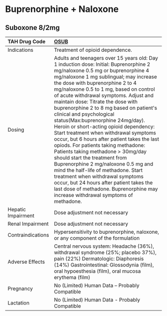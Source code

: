 # Buprenorphine + Naloxone

## Suboxone 8/2mg

| TAH Drug Code      | [OSUB](https://www.tahsda.org.tw/drugs/hissearch.php?drug_code=OSUB)                                                                                                                                                                                                                                                                                                                                                                                                                                                                                                                                                                                                                                                                                                                                                                                                                                                                         |
|:-------------------|:---------------------------------------------------------------------------------------------------------------------------------------------------------------------------------------------------------------------------------------------------------------------------------------------------------------------------------------------------------------------------------------------------------------------------------------------------------------------------------------------------------------------------------------------------------------------------------------------------------------------------------------------------------------------------------------------------------------------------------------------------------------------------------------------------------------------------------------------------------------------------------------------------------------------------------------------|
| Indications        | Treatment of opioid dependence.                                                                                                                                                                                                                                                                                                                                                                                                                                                                                                                                                                                                                                                                                                                                                                                                                                                                                                              |
| Dosing             | Adults and teenagers over 15 years old: Day 1 induction dose: Initial: Buprenorphine 2 mg/naloxone 0.5 mg or buprenorphine 4 mg/naloxone 1 mg sublingual; may increase the dose with buprenorphine 2 to 4 mg/naloxone 0.5 to 1 mg, based on control of acute withdrawal symptoms. Adjust and maintain dose: Titrate the dose with buprenorphine 2 to 8 mg based on patient's clinical and psychological status(Max:buprenorphine 24mg/day). Heroin or short-acting opioid dependency: Start treatment when withdrawal symptoms occur, but 6 hours after patient takes the last opiods. For patients taking methadone: Patients taking methadone > 30mg/day should start the treatment from Buprenorphine 2 mg/naloxone 0.5 mg and mind the half-life of methadone. Start treatment when withdrawal symptoms occur, but 24 hours after patient takes the last dose of methadone. Buprenorphine may increase withdrawal symptoms of methadone. |
| Hepatic Impairment | Dose adjustment not necessary                                                                                                                                                                                                                                                                                                                                                                                                                                                                                                                                                                                                                                                                                                                                                                                                                                                                                                                |
| Renal Impairment   | Dose adjustment not necessary                                                                                                                                                                                                                                                                                                                                                                                                                                                                                                                                                                                                                                                                                                                                                                                                                                                                                                                |
| Contraindications  | Hypersensitivity to buprenorphine, naloxone, or any component of the formulation                                                                                                                                                                                                                                                                                                                                                                                                                                                                                                                                                                                                                                                                                                                                                                                                                                                             |
| Adverse Effects    | Central nervous system: Headache (36%), withdrawal syndrome (25%; placebo 37%), pain (22%) Dermatologic: Diaphoresis (14%) Gastrointestinal: Glossodynia (film), oral hypoesthesia (film), oral mucosa erythema (film)                                                                                                                                                                                                                                                                                                                                                                                                                                                                                                                                                                                                                                                                                                                       |
| Pregnancy          | No (Limited) Human Data – Probably Compatible                                                                                                                                                                                                                                                                                                                                                                                                                                                                                                                                                                                                                                                                                                                                                                                                                                                                                                |
| Lactation          | No (Limited) Human Data - Probably Compatible                                                                                                                                                                                                                                                                                                                                                                                                                                                                                                                                                                                                                                                                                                                                                                                                                                                                                                |

